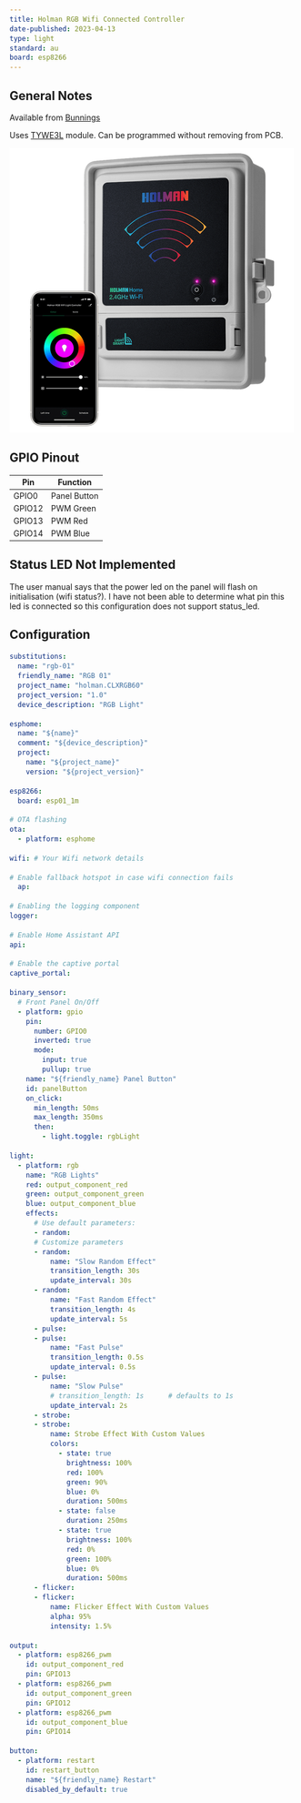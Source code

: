 ```yaml
---
title: Holman RGB Wifi Connected Controller
date-published: 2023-04-13
type: light
standard: au
board: esp8266
---
```


## General Notes

Available from [Bunnings](https://www.bunnings.com.au/holman-rgb-wi-fi-garden-light-controller_p0189462)

Uses [TYWE3L](https://developer.tuya.com/en/docs/iot/wifie3lpinmodule?id=K9605uj1ar87n) module.
Can be programmed without removing from PCB.

![Holman RGB Controller](holman_rgb_controller.png "RGB Controller")

## GPIO Pinout

| Pin    | Function                  |
| ------ | ------------------------- |
| GPIO0  |  Panel Button             |
| GPIO12 |  PWM Green                |
| GPIO13 |  PWM Red                  |
| GPIO14 |  PWM Blue                 |

## Status LED Not Implemented

The user manual says that the power led on the panel will flash on initialisation (wifi status?). I have not been able to determine what pin this led is connected so this configuration does not support status_led.

## Configuration

```yaml
substitutions:
  name: "rgb-01"
  friendly_name: "RGB 01"
  project_name: "holman.CLXRGB60"
  project_version: "1.0"
  device_description: "RGB Light"

esphome:
  name: "${name}"
  comment: "${device_description}"
  project:
    name: "${project_name}"
    version: "${project_version}"

esp8266:
  board: esp01_1m
  
# OTA flashing
ota:
  - platform: esphome

wifi: # Your Wifi network details
  
# Enable fallback hotspot in case wifi connection fails  
  ap:

# Enabling the logging component
logger:

# Enable Home Assistant API
api:

# Enable the captive portal
captive_portal:

binary_sensor:
  # Front Panel On/Off
  - platform: gpio
    pin:
      number: GPIO0
      inverted: true
      mode:
        input: true
        pullup: true
    name: "${friendly_name} Panel Button"
    id: panelButton
    on_click:
      min_length: 50ms
      max_length: 350ms
      then:
        - light.toggle: rgbLight

light:
  - platform: rgb
    name: "RGB Lights"
    red: output_component_red
    green: output_component_green
    blue: output_component_blue
    effects:
      # Use default parameters:
      - random:
      # Customize parameters
      - random:
          name: "Slow Random Effect"
          transition_length: 30s
          update_interval: 30s
      - random:
          name: "Fast Random Effect"
          transition_length: 4s
          update_interval: 5s
      - pulse:
      - pulse:
          name: "Fast Pulse"
          transition_length: 0.5s
          update_interval: 0.5s
      - pulse:
          name: "Slow Pulse"
          # transition_length: 1s      # defaults to 1s
          update_interval: 2s
      - strobe:
      - strobe:
          name: Strobe Effect With Custom Values
          colors:
            - state: true
              brightness: 100%
              red: 100%
              green: 90%
              blue: 0%
              duration: 500ms
            - state: false
              duration: 250ms
            - state: true
              brightness: 100%
              red: 0%
              green: 100%
              blue: 0%
              duration: 500ms
      - flicker:
      - flicker:
          name: Flicker Effect With Custom Values
          alpha: 95%
          intensity: 1.5%

output:
  - platform: esp8266_pwm
    id: output_component_red
    pin: GPIO13
  - platform: esp8266_pwm
    id: output_component_green
    pin: GPIO12
  - platform: esp8266_pwm
    id: output_component_blue
    pin: GPIO14

button:
  - platform: restart
    id: restart_button
    name: "${friendly_name} Restart"
    disabled_by_default: true

```

